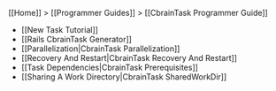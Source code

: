 [[Home]] > [[Programmer Guides]] > [[CbrainTask Programmer Guide]]

* [[New Task Tutorial]]
* [[Rails CbrainTask Generator]]
* [[Parallelization|CbrainTask Parallelization]]
* [[Recovery And Restart|CbrainTask Recovery And Restart]]
* [[Task Dependencies|CbrainTask Prerequisites]]
* [[Sharing A Work Directory|CbrainTask SharedWorkDir]]

